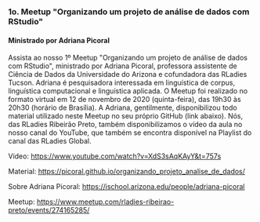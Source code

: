 ### 1o. Meetup "Organizando um projeto de análise de dados com RStudio" 
#### Ministrado por Adriana Picoral

Assista ao nosso 1º Meetup "Organizando um projeto de análise de dados com RStudio", ministrado por Adriana Picoral, professora assistente de Ciência de Dados da Universidade do Arizona e cofundadora das RLadies Tucson. Adriana é pesquisadora interessada em linguística de corpus, linguística computacional e linguística aplicada. O Meetup foi realizado no formato virtual em 12 de novembro de 2020 (quinta-feira), das 19h30 às 20h30 (horário de Brasília). A Adriana, gentilmente, disponibilizou todo material utilizado neste Meetup no seu próprio GitHub (link abaixo). Nós, das RLadies Ribeirão Preto, também disponibilizamos o vídeo da aula no nosso canal do YouTube, que também se encontra disponível na Playlist do canal das RLadies Global.

Vídeo: https://www.youtube.com/watch?v=XdS3sAqKAyY&t=757s

Material: https://picoral.github.io/organizando_projeto_analise_de_dados/

Sobre Adriana Picoral: https://ischool.arizona.edu/people/adriana-picoral

Meetup: https://www.meetup.com/rladies-ribeirao-preto/events/274165285/  

